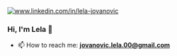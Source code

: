 <a href="https://linkedin.com/in/lela-jovanovic" target="blank"><img align="center" src="https://img.shields.io/badge/LinkedIn-0077B5?style=for-the-badge&logo=linkedin&logoColor=white" alt="www.linkedin.com/in/lela-jovanovic" /></a>
<br>

### Hi, I'm Lela 👋

- 📫 How to reach me:  **jovanovic.lela.00@gmail.com**



